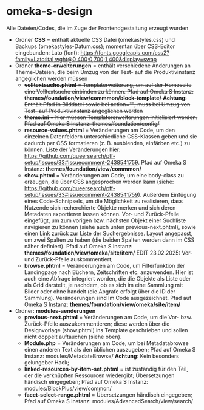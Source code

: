 # omeka-s-design
Alle Dateien/Codes, die im Zuge der Frontendgestaltung erzeugt wurden

* Ordner **CSS** = enthält aktuelle CSS Datei (omekastyles.css) und Backups (omekastyles-Datum.css); momentan über CSS-Editor eingebunden: Lato (font): https://fonts.googleapis.com/css2?family=Lato:ital,wght@0,400;0,700;1,400&display=swap 
* Ordner **theme-erweiterungen** = enthält verschiedene Änderungen an Theme-Dateien, die beim Umzug von der Test- auf die Produktivinstanz angeglichen werden müssen
  * ~~**volltextsuche.phtml** = Templaterweiterung, um auf der Homeseite eine Volltextsuche einbinden zu können. Pfad auf Omeka S Instanz: **themes/foundation/view/commmon/block-template/**
       **Achtung:** Enthält Pfad in Bilddatei sowie bei action=""; muss bei Umzug von Test- auf Produktivinstanz angeglichen werden~~
  * ~~**theme.ini** = hier müssen Templatererweiterungen initialisiert werden. Pfad auf Omeka S Instanz: themes/foundation/config/~~
  * **resource-values.phtml** = Veränderungen am Code, um den einzelnen Datenfeldern unterschiedliche CSS-Klassen geben und sie dadurch per CSS formatieren (z. B. ausblenden, einfärben etc.) zu können. Liste der Veränderungen hier: https://github.com/queersearch/ptf-setup/issues/33#issuecomment-2438541759. Pfad auf Omeka S Instanz: **themes/foundation/view/commmon/**
  * **show.phtml** = Veränderungen am Code, um eine body-class zu erzeugen, die über CSS angesprochen werden kann (siehe: https://github.com/queersearch/ptf-setup/issues/33#issuecomment-2438541759). Außerdem Einfügung eines Code-Schnipsels, um die Möglichkeit zu realisieren, dass Nutzende sich recherchierte Objekte merken und sich deren Metadaten exportieren lassen können. Vor- und Zurück-Pfeile eingefügt, um zum vorigen bzw. nächsten Objekt einer Suchliste navigieren zu können (siehe auch unten previous-next.phtml), sowie einen Link zurück zur Liste der Suchergebnisse. Layout angepasst, um zwei Spalten zu haben (die beiden Spalten werden dann im CSS näher definiert). Pfad auf Omeka S Instanz: **themes/foundation/view/omeka/site/item/**
EDIT 23.02.2025: Vor- und Zurück-Pfeile auskommentiert;
  * **browse.phtml** = Veränderungen am Code, um Filterfunktion der Landingpage nach Büchern, Zeitschriften etc. anzuwenden. Hier ist auch eine Abfrage integriert worden, die die Objekte als Liste oder als Grid darstellt, je nachdem, ob es sich im eine Sammlung mit Bilder oder ohne handelt (die Abgrafe erfolgt über die ID der Sammlung). Veränderungen sind Im Code ausgezeichnet. Pfad auf Omeka S Instanz: **themes/foundation/view/omeka/site/item/**
* Ordner: **modules-aenderungen**
  * **previous-next.phtml** = Veränderungen am Code, um die Vor- bzw. Zurück-Pfeile auszukommentieren; diese werden über die Designvorlage (show.phtml) ins Template geschrieben und sollen nicht doppelt auftauchen (siehe oben).
  * **Module.php** = Veränderungen am Code, um bei Metadatabrowse einen anderen Text als den üblichen auszugeben; Pfad auf Omeka S Instanz: modules/MetadateBrowse/ **Achtung**: Kein besonders gelungeber Hack;
  * **linked-resources-by-item-set.phtml** = ist zuständig für den Teil, der die verknüpften Ressourcen wiedergibt; Übersetzungen händisch eingegeben; Pfad auf Omeka S Instanz: modules/BlockPlus/view/common/
  * **facet-select-range.phtml** = Übersetzungen händisch eingegeben; Pfad auf Omeka S Instanz: modules/AdvancedSearch/view/search/

